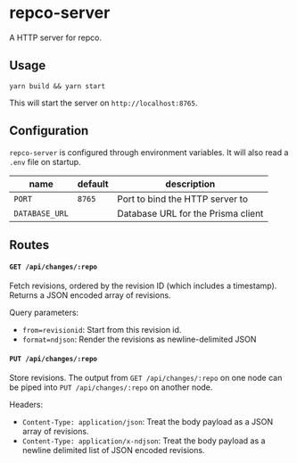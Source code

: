 # repco-server

A HTTP server for repco.

## Usage

```
yarn build && yarn start
```

This will start the server on `http://localhost:8765`. 

## Configuration

`repco-server` is configured through environment variables. It will also read a `.env` file on startup.

|name|default|description|
|-|-|-|
|`PORT`|`8765`|Port to bind the HTTP server to|
|`DATABASE_URL`||Database URL for the Prisma client|

## Routes

#### `GET /api/changes/:repo`

Fetch revisions, ordered by the revision ID (which includes a timestamp). Returns a JSON encoded array of revisions.

Query parameters:
* `from=revisionid`: Start from this revision id.
* `format=ndjson`: Render the revisions as newline-delimited JSON

#### `PUT /api/changes/:repo`

Store revisions. The output from `GET /api/changes/:repo` on one node can be piped into `PUT /api/changes/:repo` on another node.

Headers:
* `Content-Type: application/json`: Treat the body payload as a JSON array of revisions.
* `Content-Type: application/x-ndjson`: Treat the body payload as a newline delimited list of JSON encoded revisions.
